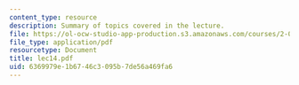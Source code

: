 ```yaml
---
content_type: resource
description: Summary of topics covered in the lecture.
file: https://ol-ocw-studio-app-production.s3.amazonaws.com/courses/2-002-mechanics-and-materials-ii-spring-2004/6369979e1b6746c3095b7de56a469fa6_lec14.pdf
file_type: application/pdf
resourcetype: Document
title: lec14.pdf
uid: 6369979e-1b67-46c3-095b-7de56a469fa6
---
```

